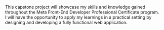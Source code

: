 This capstone project will showcase my skills and knowledge gained throughout the Meta Front-End Developer Professional Certificate program. I will have the opportunity to apply my learnings in a practical setting by designing and developing a fully functional web application.

